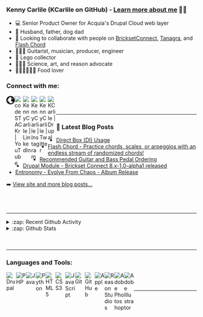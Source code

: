 ### Kenny Carlile (KCarlile on GitHub) - [Learn more about me][website] 🔬🧬

- 💻 Senior Product Owner for Acquia's Drupal Cloud web layer
- 💟 Husband, father, dog dad
- 🤝 Looking to collaborate with people on [BricksetConnect][bricksetconnect], [Tanagra][tanagra], and [Flash Chord][flashchord]
- 🎸🎺🎼 Guitarist, musician, producer, engineer
- 🧱 Lego collector
- 🔭🎨🧠 Science, art, and reason advocate
- 🌮🍕🍔🍟🌭🍪 Food lover

### Connect with me:

[<img align="left" alt="kennycarlile.com" width="22px" src="https://raw.githubusercontent.com/iconic/open-iconic/master/svg/globe.svg" />][website]
[<img align="left" alt="codeSTACKr | YouTube" width="22px" src="https://cdn.jsdelivr.net/npm/simple-icons@v3/icons/youtube.svg" />][youtube]
[<img align="left" alt="KennyCarlile | LinkedIn" width="22px" src="https://cdn.jsdelivr.net/npm/simple-icons@v3/icons/linkedin.svg" />][linkedin]
[<img align="left" alt="KennyCarlile | Instagram" width="22px" src="https://cdn.jsdelivr.net/npm/simple-icons@v3/icons/instagram.svg" />][instagram]
[<img align="left" alt="KennyCarlile | Twitter" width="22px" src="https://cdn.jsdelivr.net/npm/simple-icons@v3/icons/twitter.svg" />][twitter]
[<img align="left" alt="KCarlile | Drupal" width="22px" src="https://cdn.jsdelivr.net/npm/simple-icons@v3/icons/drupal.svg" />][drupal]

<br />
<br />

---

### 📝 Latest Blog Posts

<!-- BLOG-POST-LIST:START -->
- [Direct Box (DI) Usage](http://www.kennycarlile.com/blog/2020-08-12/direct-box-di-usage)
- [Flash Chord - Practice chords, scales, or arpeggios with an endless stream of randomized chords!](http://www.kennycarlile.com/blog/2020-07-28/flash-chord-practice-chords-scales-or-arpeggios-with-an-endless-stream-of)
- [Recommended Guitar and Bass Pedal Ordering](http://www.kennycarlile.com/blog/2019-09-26/recommended-guitar-and-bass-pedal-ordering)
- [Drupal Module - Brickset Connect 8.x-1.0-alpha1 released](http://www.kennycarlile.com/blog/2019-08-25/drupal-module-brickset-connect-8x-10-alpha1-released)
- [Entronomy - Evolve From Chaos - Album Release](http://www.kennycarlile.com/blog/2016-05-20/entronomy-evolve-from-chaos-album-release)
<!-- BLOG-POST-LIST:END -->

➡️ [View site and more blog posts...](http://www.kennycarlile.com)

<br />
<br />

---

<details>
  <summary>:zap: Recent Github Activity</summary>
  <!--START_SECTION:activity-->
  <!--END_SECTION:activity-->
</details>

<details>
  <summary>:zap: Github Stats</summary>
  <img align="left" alt="KCarlile's Github Stats" src="https://github-readme-stats.vercel.app/api?username=kcarlile&show_icons=true&hide_border=true" />
</details>

<br />
<br />

---

### Languages and Tools:

<img align="left" alt="Drupal" width="26px" src="https://cdn.jsdelivr.net/npm/simple-icons@v3/icons/drupal.svg" />

<img align="left" alt="PHP" width="26px" src="https://cdn.jsdelivr.net/npm/simple-icons@v3/icons/php.svg" />

<img align="left" alt="Java" width="26px" src="https://cdn.jsdelivr.net/npm/simple-icons@v3/icons/java.svg" />

<img align="left" alt="Python" width="26px" src="https://cdn.jsdelivr.net/npm/simple-icons@v3/icons/python.svg" />

<img align="left" alt="HTML5" width="26px" src="https://cdn.jsdelivr.net/npm/simple-icons@v3/icons/html5.svg" />

<img align="left" alt="CSS3" width="26px" src="https://cdn.jsdelivr.net/npm/simple-icons@v3/icons/css3.svg" />

<img align="left" alt="JavaScript" width="26px" src="https://cdn.jsdelivr.net/npm/simple-icons@v3/icons/javascript.svg" />

<img align="left" alt="Git" width="26px" src="https://cdn.jsdelivr.net/npm/simple-icons@v3/icons/git.svg" />

<img align="left" alt="GitHub" width="26px" src="https://cdn.jsdelivr.net/npm/simple-icons@v3/icons/github.svg" />

<img align="left" alt="Apple" width="26px" src="https://cdn.jsdelivr.net/npm/simple-icons@v3/icons/apple.svg" />

<img align="left" alt="Reason Studios" width="26px" src="https://cdn.jsdelivr.net/npm/simple-icons@v3/icons/reasonstudios.svg" />

<img align="left" alt="Adobe Photoshop" width="26px" src="https://cdn.jsdelivr.net/npm/simple-icons@v3/icons/adobephotoshop.svg" />

<img align="left" alt="Adobe Illustrator" width="26px" src="https://cdn.jsdelivr.net/npm/simple-icons@v3/icons/adobeillustrator.svg" />

<br />
<br />

---


[website]: http://www.kennycarlile.com
[twitter]: https://twitter.com/KennyCarlile
[youtube]: https://youtube.com/KennyCarlile
[instagram]: https://instagram.com/kennycarlile
[linkedin]: https://www.linkedin.com/in/kennycarlile
[drupal]: https://www.drupal.org/u/kcarlile
[bricksetconnect]: https://www.drupal.org/project/brickset_connect
[tanagra]: http://www.tanagra.dev/
[flashchord]: http://www.flashchord.com/

